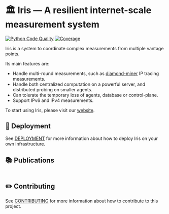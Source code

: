 # 🏛️ Iris — A resilient internet-scale measurement system

[![Python Code Quality](https://github.com/dioptra-io/iris/actions/workflows/quality.yml/badge.svg)](https://github.com/dioptra-io/iris/actions/workflows/quality.yml)
[![Coverage](https://img.shields.io/codecov/c/github/dioptra-io/iris?logo=codecov&logoColor=white&token=TC1WVMZORG)](https://app.codecov.io/gh/dioptra-io/iris)

Iris is a system to coordinate complex measurements from multiple vantage points.

Its main features are:
- Handle multi-round measurements, such as [diamond-miner](https://github.com/dioptra-io/diamond-miner) IP tracing measurements.
- Handle both centralized computation on a powerful server, and distributed probing on smaller agents.
- Can tolerate the temporary loss of agents, database or control-plane.
- Support IPv6 and IPv4 measurements.

To start using Iris, please visit our [website](https://iris.dioptra.io).

## 🚀 Deployment

See [DEPLOYMENT](DEPLOYMENT.md) for more information about how to deploy Iris on your own infrastructure.

## 📚 Publications

```
```

## ✏️ Contributing

See [CONTRIBUTING](CONTRIBUTING.md) for more information about how to contribute to this project.

